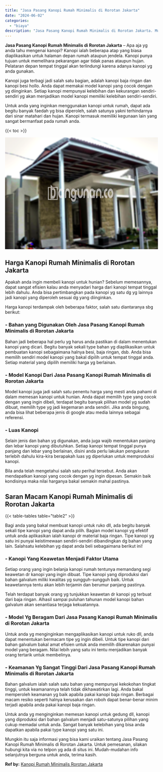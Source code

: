 ```yaml
---
title: "Jasa Pasang Kanopi Rumah Minimalis di Rorotan Jakarta"
date: "2024-06-02"
categories: 
  - "biaya"
description: "Jasa Pasang Kanopi Rumah Minimalis di Rorotan Jakarta. Mungkin itu saja informasi yang bisa kami uraikan tentang Jasa Pasang Kanopi Rumah Minimalis di Rorota..."
---
```


**Jasa Pasang Kanopi Rumah Minimalis di Rorotan Jakarta** – Apa aja yg anda tahu mengenai kanopi? Kanopi ialah beberapa atap yang biasa diaplikasikan untuk halaman depan rumah ataupun jendela. Kanopi punya tujuan untuk memelihara pekarangan agar tidak panas ataupun hujan. Pelataran depan tempat tinggal akan terlindungi karena adanya kanopi yg anda gunakan.

Kanopi juga terbagi jadi salah satu bagian, adalah kanopi baja ringan dan kanopi besi hollo. Anda dapat memakai model kanopi yang cocok dengan yg diinginkan. Setiap kanopi mempunyai kelebihan dan kekurangan sendiri-sendiri yg akan menjadikan model kanopi memiliki kelebihan sendiri-sendiri.

Untuk anda yang inginkan menggunakan kanopi untuk rumah, dapat ada begitu banyak faedah yg bisa diperoleh, salah satunya yakni terhindarnya dari sinar matahari dan hujan. Kanopi termasuk memiliki kegunaan lain yang sangat bermanfaat pada rumah anda.

{{< toc >}}

![Jasa Pasang Kanopi Rumah Minimalis di Rorotan Jakarta](/images/harga-kanopi-minimalis-08.png)

## Harga Kanopi Rumah Minimalis di Rorotan Jakarta

Apakah anda ingin membeli kanopi untuk hunian? Sebelum memesannya, dapat sangat efisien kalau anda menyadari harga dari kanopi tempat tinggal lebih dahulu. Anda bisa pertimbangkan pada kanopi yg satu dg yg lainnya jadi kanopi yang diperoleh sesuai dg yang diinginkan.

Harga kanopi terdampak oleh beberapa faktor, salah satu diantaranya sbg berikut:

### \- Bahan yang Digunakan Oleh Jasa Pasang Kanopi Rumah Minimalis di Rorotan Jakarta

Bahan jadi beberapa hal perlu yg harus anda pastikan di dalam menentukan kanopi yang dicari. Begitu banyak sekali type bahan yg diaplikasikan untuk pembuatan kanopi sebagaimana halnya besi, baja ringan, dsb. Anda bisa memilih sendiri model kanopi yang bakal dipilih untuk tempat tinggal anda. Setiap material yang dipilih memiliki harga yg berlainan.

### \- Model Kanopi Dari Jasa Pasang Kanopi Rumah Minimalis di Rorotan Jakarta

Model kanopi juga jadi salah satu penentu harga yang mesti anda pahami di dalam memesan kanopi untuk hunian. Anda dapat memilih type yang cocok dengan yang ingin dibeli, terdapat begitu banyak pilihan model yg sudah dibuat, memilih type yg jadi kegemaran anda sendiri. Jika anda bingung, anda bisa lihat beberapa jenis di google atau media lainnya sebagai referensi.

### \- Luas Kanopi

Selain jenis dan bahan yg digunakan, anda juga wajib menentukan panjang dan lebar kanopi yang dibutuhkan. Setiap kanopi tempat tinggal punya panjang dan lebar yang berlainan, disini anda perlu lakukan pengukuran terlebih dahulu kira-kira berapakah luas yg diperlukan untuk memproduksi kanopi.

Bila anda telah mengetahui salah satu perihal tersebut. Anda akan mendapatkan kanopi yang cocok dengan yg ingin dipesan. Semakin baik kondisinya maka nilai harganya bakal semakin mahal pastinya.

## Saran Macam Kanopi Rumah Minimalis di Rorotan Jakarta

{{< table-tables table="table2" >}}

Bagi anda yang bakal membuat kanopi untuk ruko dll, ada begitu banyak sekali tipe kanopi yang dapat anda pilih. Bagian model kanopi yg efektif untuk anda aplikasikan ialah kanopi dr material baja ringan. Tipe kanopi yg satu ini punyai keistimewaan sendiri-sendiri dibandingkan dg bahan yang lain. Salahsatu kelebihan yg dapat anda beli sebagaimana berikut ini!

### \- Kanopi Yang Keawetan Menjadi Faktor Utama

Setiap orang yang ingin belanja kanopi rumah tentunya memandang segi keawetan dr kanopi yang ingin dibuat. Tipe kanopi yang diproduksi dari bahan galvalum miliki kwalitas yg sungguh-sungguh baik. Untuk keawetannya tentu akan lebih terjamin dan berumur panjang pastinya.

Telah terdapat banyak orang yg tunjukkan keawetan dr kanopi yg terbuat dari baja ringan. Alhasil sampai puluhan tahunan model kanopi bahan galvalum akan senantiasa terjaga kekuatannya.

### \- Model Yg Beragam Dari Jasa Pasang Kanopi Rumah Minimalis di Rorotan Jakarta

Untuk anda yg menginginkan mengaplikasikan kanopi untuk ruko dll, anda dapat menentukan bermacam tipe yg ingin dibeli. Untuk tipe kanopi dari bahan galvalum bakal amat efisien untuk anda memilih dikarenakan punyai model yang beragam. Nilai lebih yang satu ini tentu menjadikan banyak orang tertarik untuk membelinya.

### \- Keamanan Yg Sangat Tinggi Dari Jasa Pasang Kanopi Rumah Minimalis di Rorotan Jakarta

Bahan galvalum ialah salah satu bahan yang mempunyai kekokohan tingkat tinggi, untuk keamanannya telah tidak dikhawatirkan lagi. Anda bakal memperoleh keamanan yg baik apabila pakai kanopi baja ringan. Berbagai macam resiko seperti halnya kerusakan dan roboh dapat benar-benar minim terjadi apabila anda pakai kanopi baja ringan.

Untuk anda yg menginginkan memesan kanopi untuk gedung dll, kanopi yang diproduksi dari bahan galvalum menjadi satu-satunya pilihan yang cukup memadai untuk anda. Sangat banyak kelebihan yang bisa anda dapatkan apabila pakai type kanopi yang satu ini.

Mungkin itu saja informasi yang bisa kami uraikan tentang Jasa Pasang Kanopi Rumah Minimalis di Rorotan Jakarta. Untuk pemesanan, silakan hubungi kita via no telpon yg ada di situs ini. Mudah-mudahan info selanjutnya berguna untuk anda, terima kasih.

**Ref by:**  [Kanopi Rumah Minimalis Rorotan Jakarta](https://id.wikipedia.org/wiki/Kanopi)
